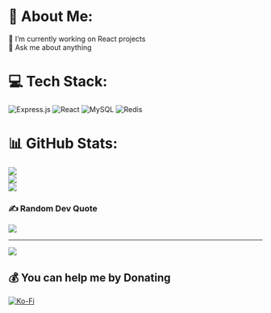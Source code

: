 # 💫 About Me:

🔭 I’m currently working on React projects<br>💬 Ask me about anything

# 💻 Tech Stack:

![Express.js](https://img.shields.io/badge/express.js-%23404d59.svg?style=for-the-badge&logo=express&logoColor=%2361DAFB) ![React](https://img.shields.io/badge/react-%2320232a.svg?style=for-the-badge&logo=react&logoColor=%2361DAFB) ![MySQL](https://img.shields.io/badge/mysql-%2300f.svg?style=for-the-badge&logo=mysql&logoColor=white) ![Redis](https://img.shields.io/badge/redis-%23DD0031.svg?style=for-the-badge&logo=redis&logoColor=white)

# 📊 GitHub Stats:

![](https://github-readme-stats.vercel.app/api?username=ed1ndev&theme=dark&hide_border=false&include_all_commits=false&count_private=false)<br/>
![](https://github-readme-streak-stats.herokuapp.com/?user=ed1ndev&theme=dark&hide_border=false)<br/>
![](https://github-readme-stats.vercel.app/api/top-langs/?username=ed1ndev&theme=dark&hide_border=false&include_all_commits=false&count_private=false&layout=compact)

### ✍️ Random Dev Quote

![](https://quotes-github-readme.vercel.app/api?type=horizontal&theme=radical)

---

[![](https://visitcount.itsvg.in/api?id=ed1ndev&icon=0&color=0)](https://visitcount.itsvg.in)

## 💰 You can help me by Donating

[![Ko-Fi](https://img.shields.io/badge/Ko--fi-F16061?style=for-the-badge&logo=ko-fi&logoColor=white)](https://ko-fi.com/ed1ndev)

<!-- Proudly created with GPRM ( https://gprm.itsvg.in ) -->

